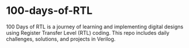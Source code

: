 # 100-days-of-RTL
100 Days of RTL is a journey of learning and implementing digital designs using Register Transfer Level (RTL) coding. This repo includes daily challenges, solutions, and projects in Verilog.
